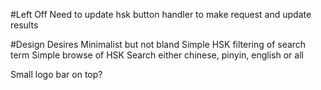 #Left Off
Need to update hsk button handler to make request and update results

#Design Desires
Minimalist but not bland
Simple HSK filtering of search term
Simple browse of HSK
Search either chinese, pinyin, english or all

Small logo bar on top?

